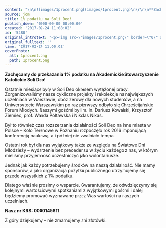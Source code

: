 ```yaml
---
content: "\n\n![images/1procent.png](images/1procent.png)\n\r\n\n**Zachęcamy do przekazania 1% podatku na Akademickie Stowarzyszenie Katolickie Soli Deo!**\n\r\n\nOstatnie miesiące były w Soli Deo okresem wytężonej pracy. Zorganizowaliśmy nasze cykliczne projekty i rekolekcje na największych uczelniach w Warszawie, obóz zerowy dla nowych studentów, a na Uniwersytecie Warszawskim po raz pierwszy odbyło się Chrześcijańskie Forum Młodych. Naszymi gośćmi byli m. in. Dariusz Kowalski, Krzysztof Ziemiec, prof. Wanda Półtawska i Nikolas Nikas. \n \n Był to również czas rozszerzania działalności Soli Deo na inne miasta w Polsce – Koło Terenowe w Poznaniu rozpoczęło rok 2016 imponującą konferencją naukową, a i później nie zwalniało tempa.\n \n Ostatni rok był dla nas wyjątkowy także ze względu na Światowe Dni Młodzieży – wydarzenie bez precedensu w życiu każdego z nas, w którym mieliśmy przyjemność uczestniczyć jako wolontariusze. \n \n Jednak jak każdy potrzebujemy środków na naszą działalność. Nie mamy sponsorów, a jako organizacja pożytku publicznego utrzymujemy się przede wszystkich z 1% podatku. \n \n Dlatego właśnie prosimy o wsparcie. Gwarantujemy, że odwdzięczymy się kolejnymi wartościowymi spotkaniami z wyjątkowymi gośćmi i dalej będziemy promować wyznawane przez Was wartości na naszych uczelniach. \n \n **Nasz nr KRS: 0000145611** \n \n Z góry dziękujemy – nie zmarnujemy ani złotówki.\n"
source: jom
title: 1% podatku na Soli Deo!
publish_down: '0000-00-00 00:00:00'
created: '2017-02-24 11:08:02'
id: '5480'
original_introtext: "<p><img src=\"images/1procent.png\" border=\"0\" alt=\"\" width=\"506\" height=\"478\" /></p>\r\n<p style=\"text-align: justify;\"><strong>Zachęcamy do przekazania 1% podatku na Akademickie Stowarzyszenie Katolickie Soli Deo!</strong></p>\r\n<p style=\"text-align: justify;\"><span class=\"_4n-j _3cht fsl\" data-testid=\"event-permalink-details\">Ostatnie miesiące były w Soli Deo okresem wytężonej pracy. Zorganizowaliśmy nasze cykliczne projekty i rekolekcje na największych uczelniach w Warszawie, obóz zerowy dla nowych studentów, a na Uniwersytecie Warszawskim po raz pierwszy odbyło się Chrześcijańskie Forum Młodych. Naszymi gośćmi byli m. in. Dariusz Kowalski, Krzysztof Ziemiec, prof. Wanda Półtawska i Nikolas Nikas. <br /> <br /> Był to również czas rozszerzania działalności Soli Deo na inne miasta w Polsce – Koło Terenowe w Poznaniu rozpoczęło rok 2016 imponującą konferencją naukową, a i później nie zwalniało tempa.<br /> <br /> Ostatni rok był dla nas wyjątkowy także ze względu na Światowe Dni Młodzieży – wydarzenie bez precedensu w życiu każdego z nas, w którym mieliśmy przyjemność uczestniczyć jako wolontariusze. <br /> <br /> Jednak jak każdy potrzebujemy środków na naszą działalność. Nie mamy sponsorów, a jako organizacja pożytku publicznego utrzymujemy się przede wszystkich z 1% podatku. <br /> <br /> Dlatego właśnie prosimy o wsparcie. Gwarantujemy, że odwdzięczymy się kolejnymi wartościowymi spotkaniami z wyjątkowymi gośćmi i dalej będziemy promować wyznawane przez Was wartości na naszych uczelniach. <br /> <br /> <strong>Nasz nr KRS: 0000145611</strong> <br /> <br /> Z góry dziękujemy – nie zmarnujemy ani złotówki.</span></p>"
original_fulltext: ''
time: '2017-02-24 11:08:02'
coverPhoto:
  alt: 1procent.png
  path: 1procent.png
---
```

**Zachęcamy do przekazania 1% podatku na Akademickie Stowarzyszenie Katolickie Soli Deo!**


Ostatnie miesiące były w Soli Deo okresem wytężonej pracy. Zorganizowaliśmy nasze cykliczne projekty i rekolekcje na największych uczelniach w Warszawie, obóz zerowy dla nowych studentów, a na Uniwersytecie Warszawskim po raz pierwszy odbyło się Chrześcijańskie Forum Młodych. Naszymi gośćmi byli m. in. Dariusz Kowalski, Krzysztof Ziemiec, prof. Wanda Półtawska i Nikolas Nikas. 
 
 Był to również czas rozszerzania działalności Soli Deo na inne miasta w Polsce – Koło Terenowe w Poznaniu rozpoczęło rok 2016 imponującą konferencją naukową, a i później nie zwalniało tempa.
 
 Ostatni rok był dla nas wyjątkowy także ze względu na Światowe Dni Młodzieży – wydarzenie bez precedensu w życiu każdego z nas, w którym mieliśmy przyjemność uczestniczyć jako wolontariusze. 
 
 Jednak jak każdy potrzebujemy środków na naszą działalność. Nie mamy sponsorów, a jako organizacja pożytku publicznego utrzymujemy się przede wszystkich z 1% podatku. 
 
 Dlatego właśnie prosimy o wsparcie. Gwarantujemy, że odwdzięczymy się kolejnymi wartościowymi spotkaniami z wyjątkowymi gośćmi i dalej będziemy promować wyznawane przez Was wartości na naszych uczelniach. 
 
 **Nasz nr KRS: 0000145611** 
 
 Z góry dziękujemy – nie zmarnujemy ani złotówki.


<!--{{json:{"created_date":"2017-02-24 11:08:02","publish_down":"0000-00-00 00:00:00","id":"5480"}}}-->